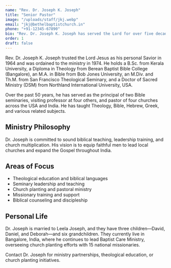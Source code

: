 ```yaml
---
name: "Rev. Dr. Joseph K. Joseph"
title: "Senior Pastor"
image: "/uploads/staff/jkj.webp"
email: "jkj@bethelbaptistchurch.in"
phone: "+91-12345-67890"
bio: "Rev. Dr. Joseph K. Joseph has served the Lord for over five decades in India and the USA as a pastor, professor, and seminary principal, with a deep passion for church planting and theological education."
order: 1
draft: false
---
```


Rev. Dr. Joseph K. Joseph trusted the Lord Jesus as his personal Savior in 1964 and was ordained to the ministry in 1974. He holds a B.Sc. from Kerala University, a Diploma in Theology from Berean Baptist Bible College (Bangalore), an M.A. in Bible from Bob Jones University, an M.Div. and Th.M. from San Francisco Theological Seminary, and a Doctor of Sacred Ministry (DSM) from Northland International University, USA. 

Over the past 50 years, he has served as the principal of two Bible seminaries, visiting professor at four others, and pastor of four churches across the USA and India. He has taught Theology, Bible, Hebrew, Greek, and various related subjects.

## Ministry Philosophy

Dr. Joseph is committed to sound biblical teaching, leadership training, and church multiplication. His vision is to equip faithful men to lead local churches and expand the Gospel throughout India.

## Areas of Focus

- Theological education and biblical languages  
- Seminary leadership and teaching  
- Church planting and pastoral ministry  
- Missionary training and support  
- Biblical counseling and discipleship  

## Personal Life

Dr. Joseph is married to Leela Joseph, and they have three children—David, Daniel, and Deborah—and six grandchildren. They currently live in Bangalore, India, where he continues to lead Baptist Care Ministry, overseeing church planting efforts with 15 national missionaries.

Contact Dr. Joseph for ministry partnerships, theological education, or church planting initiatives.
